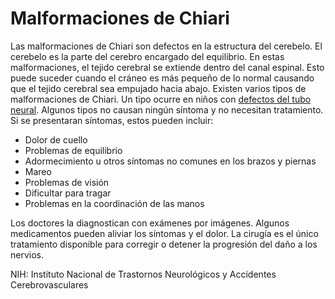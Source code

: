 Malformaciones de Chiari
========================


Las malformaciones de Chiari son defectos en la estructura del cerebelo. El cerebelo es la parte del cerebro encargado del equilibrio. En estas malformaciones, el tejido cerebral se extiende dentro del canal espinal. Esto puede suceder cuando el cráneo es más pequeño de lo normal causando que el tejido cerebral sea empujado hacia abajo. Existen varios tipos de malformaciones de Chiari. Un tipo ocurre en niños con [defectos del tubo neural](https://medlineplus.gov/spanish/neuraltubedefects.html). Algunos tipos no causan ningún síntoma y no necesitan tratamiento. Si se presentaran síntomas, estos pueden incluir:

* Dolor de cuello
* Problemas de equilibrio
* Adormecimiento u otros síntomas no comunes en los brazos y piernas
* Mareo
* Problemas de visión
* Dificultar para tragar
* Problemas en la coordinación de las manos


Los doctores la diagnostican con exámenes por imágenes. Algunos medicamentos pueden aliviar los síntomas y el dolor. La cirugía es el único tratamiento disponible para corregir o detener la progresión del daño a los nervios. 


NIH: Instituto Nacional de Trastornos Neurológicos y Accidentes Cerebrovasculares

